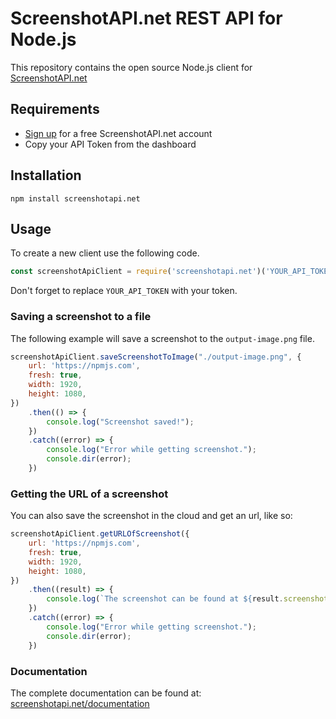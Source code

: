 # ScreenshotAPI.net REST API for Node.js

This repository contains the open source Node.js client for [ScreenshotAPI.net](https://screenshotapi.net)

## Requirements
- [Sign up](https://screenshotapi.net/register) for a free ScreenshotAPI.net account
- Copy your API Token from the dashboard

## Installation
```
npm install screenshotapi.net
```

## Usage

To create a new client use the following code.

```js
const screenshotApiClient = require('screenshotapi.net')('YOUR_API_TOKEN')
```

Don't forget to replace `YOUR_API_TOKEN` with your token.


### Saving a screenshot to a file

The following example will save a screenshot to the `output-image.png` file.

```js
screenshotApiClient.saveScreenshotToImage("./output-image.png", {
    url: 'https://npmjs.com',
    fresh: true,
    width: 1920,
    height: 1080,
})
    .then(() => {
        console.log("Screenshot saved!");
    })
    .catch((error) => {
        console.log("Error while getting screenshot.");
        console.dir(error);
    })
```

### Getting the URL of a screenshot

You can also save the screenshot in the cloud and get an url, like so:

```js
screenshotApiClient.getURLOfScreenshot({
    url: 'https://npmjs.com',
    fresh: true,
    width: 1920,
    height: 1080,
})
    .then((result) => {
        console.log(`The screenshot can be found at ${result.screenshot}`);
    })
    .catch((error) => {
        console.log("Error while getting screenshot.");
        console.dir(error);
    })
```

### Documentation
The complete documentation can be found at:
[screenshotapi.net/documentation](https://screenshotapi.net/documentation)
